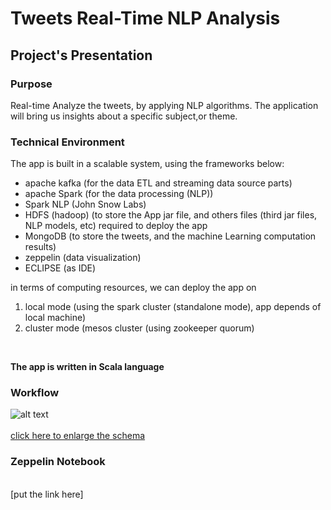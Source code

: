 # Tweets Real-Time NLP Analysis

## Project's Presentation

### Purpose <br>
Real-time Analyze the tweets, by applying NLP algorithms. The application will bring us insights about a specific subject,or theme.
<br>

### Technical Environment <br>
The app is built in a scalable system, using the frameworks below: <br>
- apache kafka (for the data ETL and streaming data source parts) <br>
- apache Spark (for the data processing (NLP)) <br>
- Spark NLP (John Snow Labs) <br>
- HDFS (hadoop) (to store the App jar file, and others files (third jar files, NLP models, etc) required to deploy the app
- MongoDB (to store the tweets, and the machine Learning computation results) <br>
- zeppelin (data visualization) <br>
- ECLIPSE (as IDE)

in terms of computing resources, we can deploy the app on  <br>
1. local mode (using the spark cluster (standalone mode), app depends of local machine) <br>
2. cluster mode (mesos cluster (using zookeeper quorum) <br>

<br>

**The app is written in Scala language**

### Workflow
![alt text](https://github.com/sparktacusdemo1/tweets_realtime_nlp_analysis/blob/master/workflow.png)
<br><br>
[click here to enlarge the schema](https://github.com/sparktacusdemo1/tweets_realtime_nlp_analysis/blob/master/Workflow_tweets_realtime_nlp_analysis.pdf)
<br>

### Zeppelin Notebook
<br>
[put the link here]
